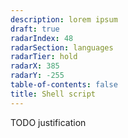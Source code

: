 ```yaml
---
description: lorem ipsum
draft: true
radarIndex: 48
radarSection: languages
radarTier: hold
radarX: 385
radarY: -255
table-of-contents: false
title: Shell script
---
```


TODO justification
